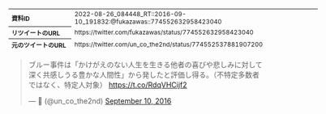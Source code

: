 <table style="font-size: 9pt; width: 610px; margin-bottom: 20px; height: 80px;">
<tbody>
    <tr>
        <th align=left>資料ID</th>
        <td align=left>2022-08-26_084448_RT::2016-09-10_191832:@fukazawas::774552632958423040</td>
    </tr>
    <tr>
        <th align=left>リツイートのURL</th>
        <td align=left>https://twitter.com/fukazawas/status/774552632958423040</td>
    </tr>
    <tr>
        <th align=left>元のツイートのURL</th>
        <td align=left>https://twitter.com/un_co_the2nd/status/774552537881907200</td>
    </tr>
    <tr>
        <th align=left>リツイートしたアカウント</th>
        <td align=left>@fukazawas</td>
    </tr>
    <tr>
        <th align=left>元のツイートのアカウント</th>
        <td align=left>@un_co_the2nd</td>
    </tr>
    <tr>
        <th align=left>リツイートしたユーザ名</th>
        <td align=left>深澤諭史</td>
    </tr>
    <tr>
        <th align=left>元のツイートのユーザ名</th>
        <td align=left>🍦</td>
    </tr>
    <tr>
        <th align=left>ツイートの記録日時</th>
        <td align=left>2022-08-26_084448_</td>
    </tr>
</tbody>
</table>
<blockquote class="twitter-tweet" data-width="450"  data-lang="ja"><p lang="ja" dir="ltr">ブルー事件は「かけがえのない人生を生きる他者の喜びや悲しみに対して深く共感しうる豊かな人間性」から発したと評価し得る。（不特定多数者ではなく、特定人対象） <a href="https://t.co/RdqVHCijf2">https://t.co/RdqVHCijf2</a></p>&mdash; 🍦 (@un_co_the2nd) <a href="https://twitter.com/un_co_the2nd/status/774552537881907200?ref_src=twsrc%5Etfw">September 10, 2016</a></blockquote>
<script async src="https://platform.twitter.com/widgets.js" charset="utf-8"></script>


